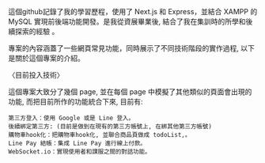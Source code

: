 這個github記錄了我的學習歷程，使用了 Next.js 和 Express，並結合 XAMPP 的 MySQL 實現前後端功能開發。是我從資展畢業後, 結合了我在集訓時的所學和後續探索的經驗 。 


專案的內容涵蓋了一些網頁常見功能，同時展示了不同技術階段的實作過程, 以下是關於這個專案的介紹。

〈目前投入技術〉


  這個專案大致分了幾個 page, 並在每個 page 中模擬了其他類似的頁面會出現的功能, 而把目前所作的功能統合下來, 目前有:

    第三方登入：使用 Google 或是 Line 登入。
    後續綁定第三方: (目前是做到在現有的第三方帳號上, 在綁其他第三方帳號)
    購物車hook化：把購物車hook化, 並聯合商品頁做成 todoList,。
    Line Pay 結帳：集成 Line Pay 進行線上付款。
    WebSocket.io：實現使用者和課服之間的對話功能。
